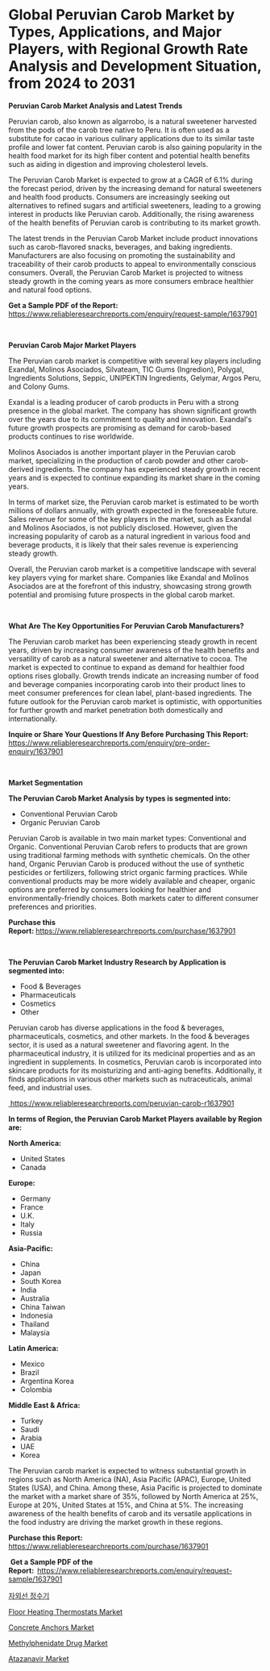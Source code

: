 <p><h1>Global Peruvian Carob Market by Types, Applications, and Major Players, with Regional Growth Rate Analysis and Development Situation, from 2024 to 2031</h1></p><p><strong>Peruvian Carob Market Analysis and Latest Trends</strong></p>
<p><p>Peruvian carob, also known as algarrobo, is a natural sweetener harvested from the pods of the carob tree native to Peru. It is often used as a substitute for cacao in various culinary applications due to its similar taste profile and lower fat content. Peruvian carob is also gaining popularity in the health food market for its high fiber content and potential health benefits such as aiding in digestion and improving cholesterol levels.</p><p>The Peruvian Carob Market is expected to grow at a CAGR of 6.1% during the forecast period, driven by the increasing demand for natural sweeteners and health food products. Consumers are increasingly seeking out alternatives to refined sugars and artificial sweeteners, leading to a growing interest in products like Peruvian carob. Additionally, the rising awareness of the health benefits of Peruvian carob is contributing to its market growth.</p><p>The latest trends in the Peruvian Carob Market include product innovations such as carob-flavored snacks, beverages, and baking ingredients. Manufacturers are also focusing on promoting the sustainability and traceability of their carob products to appeal to environmentally conscious consumers. Overall, the Peruvian Carob Market is projected to witness steady growth in the coming years as more consumers embrace healthier and natural food options.</p></p>
<p><strong>Get a Sample PDF of the Report:&nbsp;</strong> <a href="https://www.reliableresearchreports.com/enquiry/request-sample/1637901">https://www.reliableresearchreports.com/enquiry/request-sample/1637901</a></p>
<p>&nbsp;</p>
<p><strong>Peruvian Carob Major Market Players</strong></p>
<p><p>The Peruvian carob market is competitive with several key players including Exandal, Molinos Asociados, Silvateam, TIC Gums (Ingredion), Polygal, Ingredients Solutions, Seppic, UNIPEKTIN Ingredients, Gelymar, Argos Peru, and Colony Gums.</p><p>Exandal is a leading producer of carob products in Peru with a strong presence in the global market. The company has shown significant growth over the years due to its commitment to quality and innovation. Exandal's future growth prospects are promising as demand for carob-based products continues to rise worldwide.</p><p>Molinos Asociados is another important player in the Peruvian carob market, specializing in the production of carob powder and other carob-derived ingredients. The company has experienced steady growth in recent years and is expected to continue expanding its market share in the coming years.</p><p>In terms of market size, the Peruvian carob market is estimated to be worth millions of dollars annually, with growth expected in the foreseeable future. Sales revenue for some of the key players in the market, such as Exandal and Molinos Asociados, is not publicly disclosed. However, given the increasing popularity of carob as a natural ingredient in various food and beverage products, it is likely that their sales revenue is experiencing steady growth.</p><p>Overall, the Peruvian carob market is a competitive landscape with several key players vying for market share. Companies like Exandal and Molinos Asociados are at the forefront of this industry, showcasing strong growth potential and promising future prospects in the global carob market.</p></p>
<p>&nbsp;</p>
<p><strong>What Are The Key Opportunities For Peruvian Carob Manufacturers?</strong></p>
<p><p>The Peruvian carob market has been experiencing steady growth in recent years, driven by increasing consumer awareness of the health benefits and versatility of carob as a natural sweetener and alternative to cocoa. The market is expected to continue to expand as demand for healthier food options rises globally. Growth trends indicate an increasing number of food and beverage companies incorporating carob into their product lines to meet consumer preferences for clean label, plant-based ingredients. The future outlook for the Peruvian carob market is optimistic, with opportunities for further growth and market penetration both domestically and internationally.</p></p>
<p><strong>Inquire or Share Your Questions If Any Before Purchasing This Report:</strong> <a href="https://www.reliableresearchreports.com/enquiry/pre-order-enquiry/1637901">https://www.reliableresearchreports.com/enquiry/pre-order-enquiry/1637901</a></p>
<p>&nbsp;</p>
<p><strong>Market Segmentation</strong></p>
<p><strong>The Peruvian Carob Market Analysis by types is segmented into:</strong></p>
<p><ul><li>Conventional Peruvian Carob</li><li>Organic Peruvian Carob</li></ul></p>
<p><p>Peruvian Carob is available in two main market types: Conventional and Organic. Conventional Peruvian Carob refers to products that are grown using traditional farming methods with synthetic chemicals. On the other hand, Organic Peruvian Carob is produced without the use of synthetic pesticides or fertilizers, following strict organic farming practices. While conventional products may be more widely available and cheaper, organic options are preferred by consumers looking for healthier and environmentally-friendly choices. Both markets cater to different consumer preferences and priorities.</p></p>
<p><strong>Purchase this Report:&nbsp;</strong><a href="https://www.reliableresearchreports.com/purchase/1637901">https://www.reliableresearchreports.com/purchase/1637901</a></p>
<p>&nbsp;</p>
<p><strong>The Peruvian Carob Market Industry Research by Application is segmented into:</strong></p>
<p><ul><li>Food & Beverages</li><li>Pharmaceuticals</li><li>Cosmetics</li><li>Other</li></ul></p>
<p><p>Peruvian carob has diverse applications in the food & beverages, pharmaceuticals, cosmetics, and other markets. In the food & beverages sector, it is used as a natural sweetener and flavoring agent. In the pharmaceutical industry, it is utilized for its medicinal properties and as an ingredient in supplements. In cosmetics, Peruvian carob is incorporated into skincare products for its moisturizing and anti-aging benefits. Additionally, it finds applications in various other markets such as nutraceuticals, animal feed, and industrial uses.</p></p>
<p><a href="https://www.reliableresearchreports.com/peruvian-carob-r1637901">&nbsp;https://www.reliableresearchreports.com/peruvian-carob-r1637901</a></p>
<p><strong>In terms of Region, the Peruvian Carob Market Players available by Region are:</strong></p>
<p>
    <p> <strong> North America: </strong>
        <ul>
            <li>United States</li>
            <li>Canada</li>
        </ul>
        </p> 
    <p> <strong> Europe: </strong>
        <ul>
            <li>Germany</li>
            <li>France</li>
            <li>U.K.</li>
            <li>Italy</li>
            <li>Russia</li>
        </ul>
        </p> 
    <p> <strong> Asia-Pacific: </strong>
        <ul>
            <li>China</li>
            <li>Japan</li>
            <li>South Korea</li>
            <li>India</li>
            <li>Australia</li>
            <li>China Taiwan</li>
            <li>Indonesia</li>
            <li>Thailand</li>
            <li>Malaysia</li>
        </ul>
        </p> 
    <p> <strong> Latin America: </strong>
        <ul>
            <li>Mexico</li>
            <li>Brazil</li>
            <li>Argentina Korea</li>
            <li>Colombia</li>
        </ul>
        </p> 
    <p> <strong> Middle East & Africa: </strong>
        <ul>
            <li>Turkey</li>
            <li>Saudi</li>
            <li>Arabia</li>
            <li>UAE</li>
            <li>Korea</li>
        </ul>
    </p>
    </p>
<p><p>The Peruvian carob market is expected to witness substantial growth in regions such as North America (NA), Asia Pacific (APAC), Europe, United States (USA), and China. Among these, Asia Pacific is projected to dominate the market with a market share of 35%, followed by North America at 25%, Europe at 20%, United States at 15%, and China at 5%. The increasing awareness of the health benefits of carob and its versatile applications in the food industry are driving the market growth in these regions.</p></p>
<p><strong>Purchase this Report: </strong><a href="https://www.reliableresearchreports.com/purchase/1637901">https://www.reliableresearchreports.com/purchase/1637901</a></p>
<p>&nbsp;<strong>Get a Sample PDF of the Report:&nbsp;&nbsp;</strong><a href="https://www.reliableresearchreports.com/enquiry/request-sample/1637901">https://www.reliableresearchreports.com/enquiry/request-sample/1637901</a></p>
<p><strong></strong></p>
<p><p><a href="https://github.com/wallacBahrtyinger567686/Market-Research-Report-List-1/blob/main/726502652387.md">자외선 정수기</a></p><p><a href="https://github.com/jodemen/Market-Research-Report-List-2/blob/main/floor-heating-thermostats-market.md">Floor Heating Thermostats Market</a></p><p><a href="https://github.com/Sarissaschmalingtr6fz2739/Market-Research-Report-List-2/blob/main/concrete-anchors-market.md">Concrete Anchors Market</a></p><p><a href="https://www.linkedin.com/pulse/methylphenidate-drug-market-trends-forecast-competitive-analysis-pu1zf">Methylphenidate Drug Market</a></p><p><a href="https://www.linkedin.com/pulse/atazanavir-market-analysis-sze-forecasted-period-from-2024-2031-8tlqc">Atazanavir Market</a></p></p>
